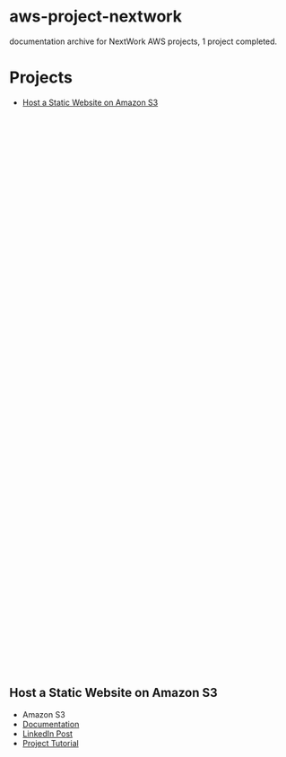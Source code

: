 # aws-project-nextwork
documentation archive for NextWork AWS projects, 1 project completed. 

# Projects
- [Host a Static Website on Amazon S3](https://github.com/karenwky/aws-project-nextwork/?tab=readme-ov-file#host-a-static-website-on-amazon-s3)
<br/><br/>
<br/><br/>
<br/><br/>
<br/><br/>
<br/><br/>
<br/><br/>
<br/><br/>
<br/><br/>
<br/><br/>
<br/><br/>
<br/><br/>
<br/><br/>
<br/><br/>
<br/><br/>
<br/><br/>
<br/><br/>
<br/><br/>
<br/><br/>
<br/><br/>
<br/><br/>
<br/><br/>
<br/><br/>
<br/><br/>
<br/><br/>
<br/><br/>
<br/><br/>
<br/><br/>
<br/><br/>
<br/><br/>
<br/><br/>
## Host a Static Website on Amazon S3
* Amazon S3
* [Documentation](https://github.com/karenwky/aws-project-nextwork/blob/main/pdf/NextWork%20%231%20-%20Host%20a%20Static%20Website%20on%20Amazon%20S3.pdf)
* [LinkedIn Post](https://www.linkedin.com/posts/wongkayankaren_nextwork-aws-project-host-a-static-website-activity-7241092273290027009-2L7K?utm_source=share&utm_medium=member_desktop)
* [Project Tutorial](https://learn.nextwork.org/projects/aws-host-a-website-on-s3)
